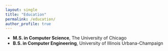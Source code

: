 ```yaml
---
layout: single
title: "Education"
permalink: /education/
author_profile: true
---
```


- **M.S. in Computer Science**, The University of Chicago  
- **B.S. in Computer Engineering**, University of Illinois Urbana-Champaign  
